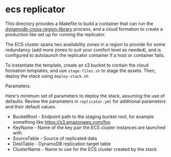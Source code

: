 # ecs replicator

This directory provides a Makefile to build a container that can run
the [dynamodb-cross-region-library](https://github.com/awslabs/dynamodb-cross-region-library) process, and
a cloud formation to create a production like set up for running the 
replicator.

The ECS cluster spans two availability zones in a region to provide for
some redundancy (add more zones to suit your comfort level as needed),
and is configured to autolaunch the replicator container if a host or container fails.

To instantiate the template, create an s3 bucket to contain the cloud
formation templates, and use `stage-files.sh` to stage the assets. Then,
deploy the stack using `deploy-stack.sh`

Parameters:

Here's minimum set of parameters to deploy the stack, assuming the use
of defaults. Review the parameters in `replicator.yml` for additional
parameters and their default values.

* BucketRoot - Endpoint path to the staging bucket root, for example something like https://s3.amazonaws.com/foo
* KeyName -  Name of the key pair the ECS cluster instances are launched with
* SourceTable - Source of replicated data
* DestTable - DynamoDB replication target table
* ClusterName - Name to use for the ECS cluster created by the stack
